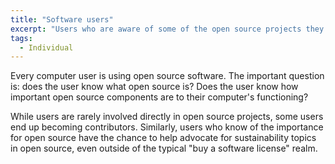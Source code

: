 ```yaml
---
title: "Software users"
excerpt: "Users who are aware of some of the open source projects they use."
tags:
  - Individual
---
```


Every computer user is using open source software.  The important question is: does the user know what open source is?  Does the user know how important open source components are to their computer's functioning?  

While users are rarely involved directly in open source projects, some users end up becoming contributors.  Similarly, users who know of the importance for open source have the chance to help advocate for sustainability topics in open source, even outside of the typical "buy a software license" realm.
